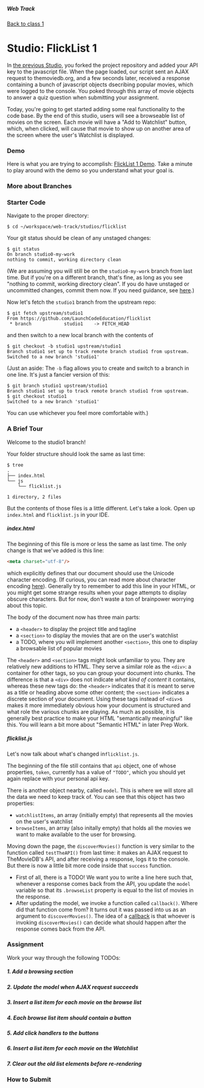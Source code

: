 ##### Web Track
[Back to class 1](../../class1)

# Studio: FlickList 1

In [the previous Studio](../flicklist-0), you forked the project repository and added your API key to the javascript file. When the page loaded, our script sent an AJAX request to themoviedb.org, and a few seconds later, received a response containing a bunch of javascript objects dsecribing popular movies, which were logged to the console. You poked through this array of movie objects to answer a quiz question when submitting your assignment.

Today, you're going to get started adding some real functionality to the code base. By the end of this studio, users will see a browseable list of movies on the screen. Each movie will have a "Add to Watchlist" button, which, when clicked, will cause that movie to show up on another area of the screen where the user's Watchlist is displayed.

### Demo

Here is what you are trying to accomplish: <a href="http://htmlpreview.github.io/?https://github.com/LaunchCodeEducation/flicklist/blob/ba335b0509258c7e4dc51779f9baa536f914c07b/index.html" target="_blank">FlickList 1 Demo</a>. Take a minute to play around with the demo so you understand what your goal is.

### More about Branches

### Starter Code

Navigate to the proper directory:

```nohighlight
$ cd ~/workspace/web-track/studios/flicklist
```

Your git status should be clean of any unstaged changes:

```nohighlight
$ git status
On branch studio0-my-work
nothing to commit, working directory clean
```

(We are assuming you will still be on the `studio0-my-work` branch from last time. But if you're on a different branch, that's fine, as long as you see "nothing to commit, working directory clean". If you do have unstaged or uncommitted changes, commit them now. If you need guidance, see [here](../flicklist-0#how-to-submit).)

Now let's fetch the `studio1` branch from the upstream repo:

```nohighlight
$ git fetch upstream/studio1
From https://github.com/LaunchCodeEducation/flicklist
 * branch            studio1    -> FETCH_HEAD
```

and then switch to a new local branch with the contents of 

```nohighlight
$ git checkout -b studio1 upstream/studio1
Branch studio1 set up to track remote branch studio1 from upstream.
Switched to a new branch 'studio1'
```

(Just an aside: The `-b` flag allows you to create and switch to a branch in one line. It's just a fancier version of this:
```nohighlight
$ git branch studio1 upstream/studio1
Branch studio1 set up to track remote branch studio1 from upstream.
$ git checkout studio1
Switched to a new branch 'studio1'
```
You can use whichever you feel more comfortable with.)
  

### A Brief Tour

Welcome to the studio1 branch!

Your folder structure should look the same as last time:

```nohighlight
$ tree
.
├── index.html
└── js
    └── flicklist.js

1 directory, 2 files
```

But the contents of those files is a little different. Let's take a look. Open up `index.html` and `flicklist.js` in your IDE.

##### index.html

The beginning of this file is more or less the same as last time. The only change is that we've added is this line:

```html
<meta charset="utf-8"/>
```

which explicitly defines that our document should use the Unicode character encoding. (If curious, you can read more about character encoding <a href="http://www.w3.org/International/questions/qa-what-is-encoding" target="_blank">here</a>). Generally try to remember to add this line in your HTML, or you might get some strange results when your page attempts to display obscure characters. But for now, don't waste a ton of brainpower worrying about this topic.

The body of the document now has three main parts:
* a `<header>` to display the project title and tagline
* a `<section>` to display the movies that are on the user's watchlist
* a TODO, where you will implement another `<section>`, this one to display a browsable list of popular movies

The `<header>` and `<section>` tags might look unfamiliar to you. They are relatively new additions to HTML. They serve a similar role as the `<div>`: a container for other tags, so you can group your document into chunks. The difference is that a `<div>` does not indicate *what kind of content* it contains, whereas these new tags do: the `<header>` indicates that it is meant to serve as a title or heading above some other content; the `<section>` indicates a discrete section of your document. Using these tags instead of `<div>`s makes it more immediately obvious how your document is structured and what role the various chunks are playing. As much as possible, it is generally best practice to make your HTML "semantically meaningful" like this. You will learn a bit more about "Semantic HTML" in later Prep Work.

##### flicklist.js

Let's now talk about what's changed in`flicklist.js`. 

The beginning of the file still contains that `api` object, one of whose properties, `token`, currently has a value of `"TODO"`, which you should yet again replace with your personal api key.

There is another object nearby, called `model`. This is where we will store all the data we need to keep track of. You can see that this object has two properties:
* `watchlistItems`, an array (initially empty) that represents all the movies on the user's watchlist
* `browseItems`, an array (also initally empty) that holds all the movies we want to make available to the user for browsing.

Moving down the page, the `discoverMovies()` function is very similar to the function called `testTheAPI()` from last time: it makes an AJAX request to TheMovieDB's API, and after receiving a response, logs it to the console. But there is now a little bit more code inside that `success` function. 
* First of all, there is a TODO! We want you to write a line here such that, whenever a response comes back from the API, you update the `model` variable so that its `.browseList` property is equal to the list of movies in the response.
* After updating the model, we invoke a function called `callback()`. Where did that function come from? It turns out it was passed into us as an argument to `discoverMovies()`. The idea of a <a href="https://en.wikipedia.org/wiki/Callback_(computer_programming)" target="_blank">callback</a> is that whoever is invoking `discoverMovies()` can decide what should happen after the response comes back from the API. 

### Assignment

Work your way through the following TODOs:

##### 1. Add a browsing section

##### 2. Update the model when AJAX request succeeds

##### 3. Insert a list item for each movie on the browse list

##### 4. Each browse list item should contain a button

##### 5. Add click handlers to the buttons

##### 6. Insert a list item for each movie on the Watchlist

##### 7. Clear out the old list elements before re-rendering


### How to Submit
